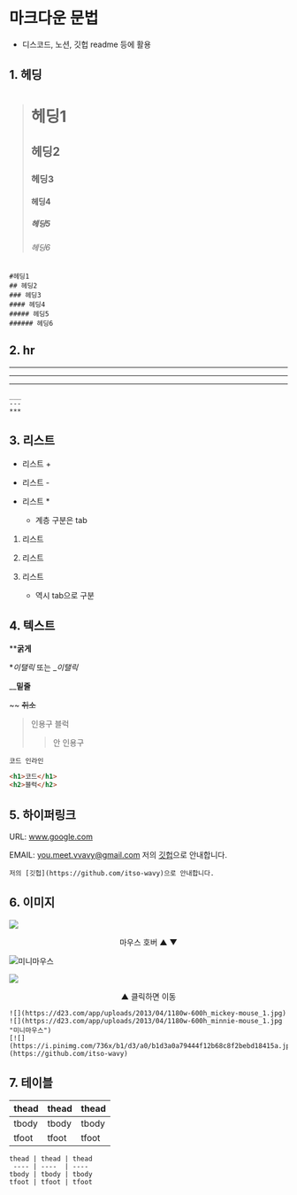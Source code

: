 # 마크다운 문법
* 디스코드, 노션, 깃헙 readme 등에 활용

## 1. 헤딩

 >  # 헤딩1
 >  ## 헤딩2
 >  ### 헤딩3
 >  #### 헤딩4
 >  ##### 헤딩5
 >  ###### 헤딩6

    #헤딩1
    ## 헤딩2
    ### 헤딩3
    #### 헤딩4
    ##### 헤딩5
    ###### 헤딩6
    
## 2. hr
___
---
***
    ___
    ---
    ***

## 3. 리스트
+ 리스트 +
- 리스트 -
* 리스트 *

    * 계층 구분은 tab

1. 리스트  

100. 리스트  

2. 리스트  
    * 역시 tab으로 구분

## 4. 텍스트

****굵게**

**이탤릭* 또는 __이탤릭_

____밑줄__

~~ ~~취소~~

> 인용구 블럭
>> 안 인용구

`코드 인라인`

```html
<h1>코드</h1>
<h2>블럭</h2>
```
  
## 5. 하이퍼링크

URL: www.google.com

EMAIL: you.meet.vvavy@gmail.com
저의 [깃헙](https://github.com/itso-wavy)으로 안내합니다.
```
저의 [깃헙](https://github.com/itso-wavy)으로 안내합니다.
```

## 6. 이미지
![](https://d23.com/app/uploads/2013/04/1180w-600h_mickey-mouse_1.jpg)
    <p style='text-align: center;'>마우스 호버 ▲ ▼</p>
![](https://d23.com/app/uploads/2013/04/1180w-600h_minnie-mouse_1.jpg "미니마우스")

[![](https://i.pinimg.com/736x/b1/d3/a0/b1d3a0a79444f12b68c8f2bebd18415a.jpg)](https://github.com/itso-wavy) 

<p style='text-align: center;'>▲ 클릭하면 이동</p>

```
![](https://d23.com/app/uploads/2013/04/1180w-600h_mickey-mouse_1.jpg)
![](https://d23.com/app/uploads/2013/04/1180w-600h_minnie-mouse_1.jpg "미니마우스")
[![](https://i.pinimg.com/736x/b1/d3/a0/b1d3a0a79444f12b68c8f2bebd18415a.jpg)](https://github.com/itso-wavy) 
```


## 7. 테이블

thead | thead | thead
 ---- | ----  | ----
tbody | tbody | tbody
tfoot | tfoot | tfoot

```
thead | thead | thead
 ---- | ----  | ----
tbody | tbody | tbody
tfoot | tfoot | tfoot
```

